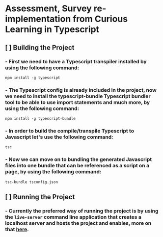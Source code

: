 # Assessment, Survey re-implementation from Curious Learning in Typescript

## [ ] Building the Project

### - First we need to have a Typescript transpiler installed by using the following command:

`npm install -g typescript`

### - The Typescript config is already included in the project, now we need to install the typescript-bundle Typescript bundler tool to be able to use import statements and much more, by using the following command:

`npm install -g typescript-bundle`

### - In order to build the compile/transpile Typescript to Javascript let's use the following command:

`tsc`

### - Now we can move on to bundling the generated Javascript files into one bundle that can be referenced as a script on a page, by using the following command:

`tsc-bundle tsconfig.json`

## [ ] Running the Project

### - Currently the preferred way of running the project is by using the `live-server` command line application that creates a localhost server and hosts the project and enables, more on that [here](https://www.npmjs.com/package/live-server).

```

```
